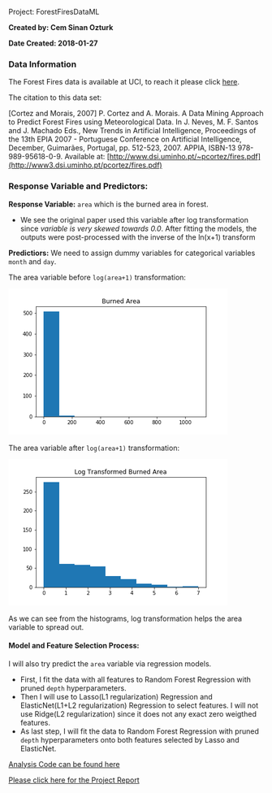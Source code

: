 Project: ForestFiresDataML

**Created by: Cem Sinan Ozturk**

**Date Created: 2018-01-27**


### Data Information

The Forest Fires data is available at UCI, to reach it please click [here](http://archive.ics.uci.edu/ml/datasets/Forest+Fires).

The citation to this data set: 

[Cortez and Morais, 2007] P. Cortez and A. Morais. A Data Mining Approach to Predict Forest Fires using Meteorological Data. In J. Neves, M. F. Santos and J. Machado Eds., New Trends in Artificial Intelligence, Proceedings of the 13th EPIA 2007 - Portuguese Conference on Artificial Intelligence, December, Guimarães, Portugal, pp. 512-523, 2007. APPIA, ISBN-13 978-989-95618-0-9. Available at: [http://www.dsi.uminho.pt/~pcortez/fires.pdf](http://www3.dsi.uminho.pt/pcortez/fires.pdf)


### Response Variable and Predictors:

**Response Variable:** `area` which is the burned area in forest. 
- We see the original paper used this variable after log transformation since *variable is very skewed towards 0.0*. After fitting the models, the outputs were post-processed with the inverse of the ln(x+1) transform

**Predictiors:** We need to assign dummy variables for categorical variables `month` and `day`. 


The area variable before `log(area+1)` transformation:

![AreaBeforeTransformation](./results/AreaBeforeTransformation.png)


The area variable after `log(area+1)` transformation:

![AreaAfterTransformation](./results/AreaAfterTransformation.png)

 As we can see from the histograms, log transformation helps the area variable to spread out. 



#### Model and Feature Selection Process:

I will also try predict the `area` variable via regression models.

 - First, I fit the data with all features to Random Forest Regression with pruned `depth` hyperparameters.
 - Then I will use to Lasso(L1 regularization) Regression and ElasticNet(L1+L2 regularization) Regression to select features. I will not use Ridge(L2 regularization) since it does not any exact zero weigthed features.
 - As last step, I will fit the data to Random Forest Regression with pruned `depth` hyperparameters onto both features selected by Lasso and ElasticNet.

[Analysis Code can be found here]("./src/ForestFiresAnalysis.ipynb")

[Please click here for the Project Report]("./results/Report.ipynb")